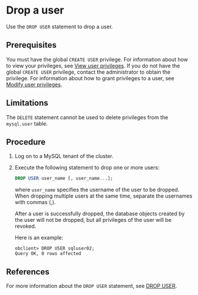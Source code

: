 # Drop a user

Use the `DROP USER` statement to drop a user.

## Prerequisites

You must have the global `CREATE USER` privilege. For information about how to view your privileges, see [View user privileges](../200.permission-of-mysql-mode/400.view-user-permissions-of-mysql-mode.md). If you do not have the global `CREATE USER` privilege, contact the administrator to obtain the privilege. For information about how to grant privileges to a user, see [Modify user privileges](../200.permission-of-mysql-mode/500.modify-user-permissions-of-mysql-mode.md).

## Limitations

The `DELETE` statement cannot be used to delete privileges from the `mysql.user` table.

## Procedure

1. Log on to a MySQL tenant of the cluster.

2. Execute the following statement to drop one or more users:

   
   ```sql
   DROP USER user_name [, user_name...];
   ```

   where `user_name` specifies the username of the user to be dropped. When dropping multiple users at the same time, separate the usernames with commas (,).

   After a user is successfully dropped, the database objects created by the user will not be dropped, but all privileges of the user will be revoked.

   Here is an example:

   ```shell
   obclient> DROP USER sqluser02;
   Query OK, 0 rows affected
   ```

## References

For more information about the `DROP USER` statement, see [DROP USER](../../../../../700.reference/500.sql-reference/100.sql-syntax/200.common-tenant-of-mysql-mode/600.sql-statement-of-mysql-mode/4000.drop-user-of-mysql-mode.md).
